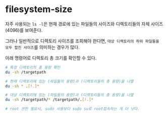# filesystem-size

자주 사용되는 `ls -l`은 현재 경로에 있는 파일들의 사이즈와 디렉토리들의 자체 사이즈(4096)를 보여준다.

그러나 일반적으로 디렉토리 사이즈를 조회해야 한다면, `대상 디렉토리의 하위 파일들을 모두 합친 사이즈`를 의미하는 경우가 많다.

아래 명령어로 디렉토리 총 크기를 확인할 수 있다.

```sh
# 특정 디렉토리의 총 용량 확인
du -sh /targetpath

# 현재 디렉토리에 있는 (파일들의 용량)과 (디렉토리들의 총 용량)을 나열
du -sh * .[!.]*

# 대상 디렉토리에 있는 (파일들의 용량)과 (디렉토리들의 총 용량)을 나열
du -sh /targetpath/* /targetpath/.[!.]*

# root 권한 필요시, sudo 사용보다 sudo su로 root접속하는 게 더 낫다.
```
